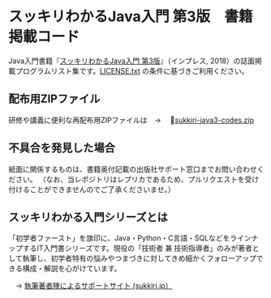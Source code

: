 # スッキリわかるJava入門 第3版　書籍掲載コード

Java入門書籍『[スッキリわかるJava入門 第3版](https://sukkiri.jp/books/sukkiri_java3)』（インプレス, 2018）の誌面掲載プログラムリスト集です。[LICENSE.txt](https://github.com/miyabilink/sukkiri-java3-codes/raw/v3.3/LICENSE.txt) の条件に基づきご利用ください。  

## 配布用ZIPファイル
研修や講義に便利な再配布用ZIPファイルは　→ 　🎁[sukkiri-java3-codes.zip](https://github.com/miyabilink/sukkiri-java3-codes/releases/download/v3.3/sukkiri-java3-codes.zip) 

## 不具合を発見した場合
紙面に関係するものは、書籍奥付記載の出版社サポート窓口までお問い合わせください。
（なお、当レポジトリはレプリカであるため、プルリクエストを受け付けることができませんのでご了承くださいませ。）

## スッキリわかる入門シリーズとは
「初学者ファースト」を旗印に、Java・Python・C言語・SQLなどをラインナップするIT入門書シリーズです。現役の「技術者 兼 技術指導者」のみが著者として執筆し、初学者特有の悩みやつまづきに対してきめ細かくフォローアップできる構成・解説を心がけています。

　→ [執筆著者陣によるサポートサイト (sukkiri.jp）](https://sukkiri.jp/)

